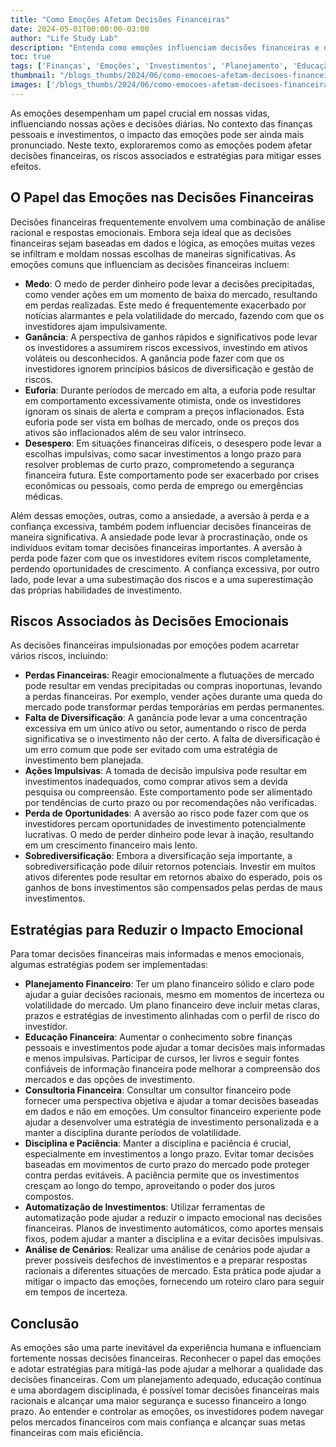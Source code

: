 ```yaml
---
title: "Como Emoções Afetam Decisões Financeiras"
date: 2024-05-01T00:00:00-03:00
author: "Life Study Lab"
description: "Entenda como emoções influenciam decisões financeiras e descubra estratégias para tomar decisões mais racionais e alcançar sucesso financeiro a longo prazo."
toc: true
tags: ['Finanças', 'Emoções', 'Investimentos', 'Planejamento', 'Educação', 'Riscos', 'Consultoria', 'Controle', 'Gestão', 'Psicologia', 'Mercado', 'Estratégias', 'Diversificação', 'Comportamento', 'Pessoais']
thumbnail: "/blogs_thumbs/2024/06/como-emocoes-afetam-decisoes-financeiras.jpg"
images: ['/blogs_thumbs/2024/06/como-emocoes-afetam-decisoes-financeiras.jpg']
---
```


As emoções desempenham um papel crucial em nossas vidas, influenciando nossas ações e decisões diárias. No contexto das finanças pessoais e investimentos, o impacto das emoções pode ser ainda mais pronunciado. Neste texto, exploraremos como as emoções podem afetar decisões financeiras, os riscos associados e estratégias para mitigar esses efeitos.

## O Papel das Emoções nas Decisões Financeiras

Decisões financeiras frequentemente envolvem uma combinação de análise racional e respostas emocionais. Embora seja ideal que as decisões financeiras sejam baseadas em dados e lógica, as emoções muitas vezes se infiltram e moldam nossas escolhas de maneiras significativas. As emoções comuns que influenciam as decisões financeiras incluem:

- **Medo**: O medo de perder dinheiro pode levar a decisões precipitadas, como vender ações em um momento de baixa do mercado, resultando em perdas realizadas. Este medo é frequentemente exacerbado por notícias alarmantes e pela volatilidade do mercado, fazendo com que os investidores ajam impulsivamente.
- **Ganância**: A perspectiva de ganhos rápidos e significativos pode levar os investidores a assumirem riscos excessivos, investindo em ativos voláteis ou desconhecidos. A ganância pode fazer com que os investidores ignorem princípios básicos de diversificação e gestão de riscos.
- **Euforia**: Durante períodos de mercado em alta, a euforia pode resultar em comportamento excessivamente otimista, onde os investidores ignoram os sinais de alerta e compram a preços inflacionados. Esta euforia pode ser vista em bolhas de mercado, onde os preços dos ativos são inflacionados além de seu valor intrínseco.
- **Desespero**: Em situações financeiras difíceis, o desespero pode levar a escolhas impulsivas, como sacar investimentos a longo prazo para resolver problemas de curto prazo, comprometendo a segurança financeira futura. Este comportamento pode ser exacerbado por crises econômicas ou pessoais, como perda de emprego ou emergências médicas.

Além dessas emoções, outras, como a ansiedade, a aversão à perda e a confiança excessiva, também podem influenciar decisões financeiras de maneira significativa. A ansiedade pode levar à procrastinação, onde os indivíduos evitam tomar decisões financeiras importantes. A aversão à perda pode fazer com que os investidores evitem riscos completamente, perdendo oportunidades de crescimento. A confiança excessiva, por outro lado, pode levar a uma subestimação dos riscos e a uma superestimação das próprias habilidades de investimento.

## Riscos Associados às Decisões Emocionais

As decisões financeiras impulsionadas por emoções podem acarretar vários riscos, incluindo:

- **Perdas Financeiras**: Reagir emocionalmente a flutuações de mercado pode resultar em vendas precipitadas ou compras inoportunas, levando a perdas financeiras. Por exemplo, vender ações durante uma queda do mercado pode transformar perdas temporárias em perdas permanentes.
- **Falta de Diversificação**: A ganância pode levar a uma concentração excessiva em um único ativo ou setor, aumentando o risco de perda significativa se o investimento não der certo. A falta de diversificação é um erro comum que pode ser evitado com uma estratégia de investimento bem planejada.
- **Ações Impulsivas**: A tomada de decisão impulsiva pode resultar em investimentos inadequados, como comprar ativos sem a devida pesquisa ou compreensão. Este comportamento pode ser alimentado por tendências de curto prazo ou por recomendações não verificadas.
- **Perda de Oportunidades**: A aversão ao risco pode fazer com que os investidores percam oportunidades de investimento potencialmente lucrativas. O medo de perder dinheiro pode levar à inação, resultando em um crescimento financeiro mais lento.
- **Sobrediversificação**: Embora a diversificação seja importante, a sobrediversificação pode diluir retornos potenciais. Investir em muitos ativos diferentes pode resultar em retornos abaixo do esperado, pois os ganhos de bons investimentos são compensados pelas perdas de maus investimentos.

## Estratégias para Reduzir o Impacto Emocional

Para tomar decisões financeiras mais informadas e menos emocionais, algumas estratégias podem ser implementadas:

- **Planejamento Financeiro**: Ter um plano financeiro sólido e claro pode ajudar a guiar decisões racionais, mesmo em momentos de incerteza ou volatilidade do mercado. Um plano financeiro deve incluir metas claras, prazos e estratégias de investimento alinhadas com o perfil de risco do investidor.
- **Educação Financeira**: Aumentar o conhecimento sobre finanças pessoais e investimentos pode ajudar a tomar decisões mais informadas e menos impulsivas. Participar de cursos, ler livros e seguir fontes confiáveis de informação financeira pode melhorar a compreensão dos mercados e das opções de investimento.
- **Consultoria Financeira**: Consultar um consultor financeiro pode fornecer uma perspectiva objetiva e ajudar a tomar decisões baseadas em dados e não em emoções. Um consultor financeiro experiente pode ajudar a desenvolver uma estratégia de investimento personalizada e a manter a disciplina durante períodos de volatilidade.
- **Disciplina e Paciência**: Manter a disciplina e paciência é crucial, especialmente em investimentos a longo prazo. Evitar tomar decisões baseadas em movimentos de curto prazo do mercado pode proteger contra perdas evitáveis. A paciência permite que os investimentos cresçam ao longo do tempo, aproveitando o poder dos juros compostos.
- **Automatização de Investimentos**: Utilizar ferramentas de automatização pode ajudar a reduzir o impacto emocional nas decisões financeiras. Planos de investimento automáticos, como aportes mensais fixos, podem ajudar a manter a disciplina e a evitar decisões impulsivas.
- **Análise de Cenários**: Realizar uma análise de cenários pode ajudar a prever possíveis desfechos de investimentos e a preparar respostas racionais a diferentes situações de mercado. Esta prática pode ajudar a mitigar o impacto das emoções, fornecendo um roteiro claro para seguir em tempos de incerteza.

## Conclusão

As emoções são uma parte inevitável da experiência humana e influenciam fortemente nossas decisões financeiras. Reconhecer o papel das emoções e adotar estratégias para mitigá-las pode ajudar a melhorar a qualidade das decisões financeiras. Com um planejamento adequado, educação contínua e uma abordagem disciplinada, é possível tomar decisões financeiras mais racionais e alcançar uma maior segurança e sucesso financeiro a longo prazo. Ao entender e controlar as emoções, os investidores podem navegar pelos mercados financeiros com mais confiança e alcançar suas metas financeiras com mais eficiência.
